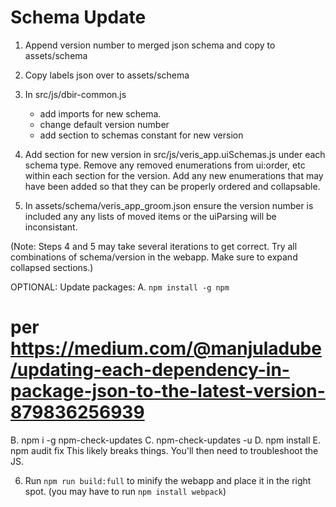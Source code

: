 # Schema Update

1. Append version number to merged json schema and copy to assets/schema
2. Copy labels json over to assets/schema
3. In src/js/dbir-common.js

    - add imports for new schema.
    - change default version number
    - add section to schemas constant for new version

4. Add section for new version in src/js/veris_app.uiSchemas.js under each schema type. Remove any removed enumerations from ui:order, etc within each section for the version.  Add any new enumerations that may have been added so that they can be properly ordered and collapsable.

5. In assets/schema/veris_app_groom.json ensure the version number is included any any lists of moved items or the uiParsing will be inconsistant.

(Note: Steps 4 and 5 may take several iterations to get correct.  Try all combinations of schema/version in the webapp. Make sure to expand collapsed sections.)

OPTIONAL: Update packages:
A. `npm install -g npm`
# per https://medium.com/@manjuladube/updating-each-dependency-in-package-json-to-the-latest-version-879836256939
B. npm i -g npm-check-updates
C. npm-check-updates -u
D. npm install
E. npm audit fix
This likely breaks things.  You'll then need to troubleshoot the JS.

6. Run `npm run build:full` to minify the webapp and place it in the right spot. (you may have to run `npm install webpack`)